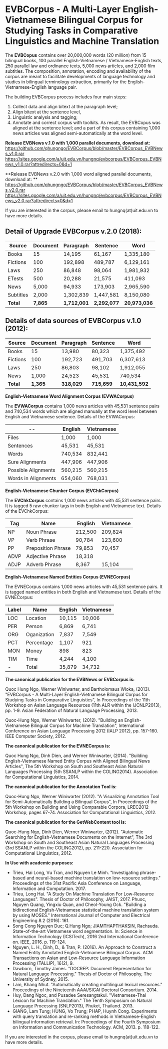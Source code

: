 

# EVBCorpus - A Multi-Layer English-Vietnamese Bilingual Corpus for Studying Tasks in Comparative Linguistics and Machine Translation
The **EVBCopus** contains over 20,000,000 words (20 million) from 15 bilingual books, 100 parallel English-Vietnamese / Vietnamese-English texts, 250 parallel law and ordinance texts, 5,000 news articles, and 2,000 film subtitles. The composition, annotation, encoding and availability of the corpus are meant to facilitate developments of language technology and studies in bilingual terminology extraction, primarily for the English-Vietnamese-English language pair.

The building EVBCorpus process includes four main steps: 

 1. Collect data and align bitext at the paragraph level; 
 2. Align bitext at the sentence level, 
 3. Linguistic analysis and tagging; 
 4. Annotate and correct corpus with toolkits. 
As result, the EVBCopus was aligned at the sentence level; and a part of this corpus containing 1,000 news articles was aligned semi-automatically at the word level.

**Release EVBNews v.1.0 with 1,000 parallel documents, download at:**
https://github.com/qhungngo/EVBCorpus/blob/master/EVBCorpus_EVBNews_v1.0.rar
https://sites.google.com/a/uit.edu.vn/hungnq/evbcorpus/EVBCorpus_EVBNews_v1.0.rar?attredirects=0&d=1

**Release EVBNews v.2.0 with 1,000 word aligned parallel documents, download at: **
https://github.com/qhungngo/EVBCorpus/blob/master/EVBCorpus_EVBNews_v2.0.rar
https://sites.google.com/a/uit.edu.vn/hungnq/evbcorpus/EVBCorpus_EVBNews_v2.0.rar?attredirects=0&d=1

If you are interested in the corpus, please email to hungnq(at)uit.edu.vn to have more details.

## Detail of Upgrade EVBCorpus v.2.0 (2018): 
|Source	| Document	| Paragraph	| Sentence |	Word|
|---|---|---|---|---|
| Books	| 15	|14,195	|61,167	|1,335,180|
| Fictions |	100	|192,898	|489,787	|6,129,161|
| Laws |250	|86,848	|98,064	|1,981,932|
| ETests	|500	|20,288	|21,575	|411,093|
| News	|5,000	|94,933	|173,903	|2,965,590|
| Subtitles	|2,000	|1,302,839	|1,447,581	|8,150,080|
|**Total**	| **7,865**	|**1,712,001**	|**2,292,077**	|**20,973,036**|

## Details of data sources of EVBCorpus v.1.0 (2012): 
|Source	| Document	| Paragraph	| Sentence |	Word|
|---|---|---|---|---|
| Books	| 15	| 13,980	| 80,323	| 1,375,492| 
| Fictions	| 100	| 192,723	| 491,703	| 6,307,613| 
| Laws	| 250	| 86,803	| 98,102	| 1,912,055| 
| News	| 1,000	| 24,523	| 45,531	| 740,534| 
| **Total**	| **1,365**	| **318,029**	| **715,659**	| **10,431,592**| 

**English-Vietnamese Word Alignment Corpus (EVWACorpus)**

The **EVWACorpus** contains 1,000 news articles with 45,531 sentence pairs and 740,534 words which are aligned manually at the word level between English and Vietnamese sentence. 
Details of the EVWACorpus: 


|--|English|Vietnamese|
| -- | -- | -- |
|Files	|1,000	|1,000|
|Sentences	|45,531	|45,531|
|Words	|740,534	|832,441|
|Sure Alignments	|447,906	|447,906|
|Possible Alignments	|560,215	|560,215|
|Words in Alignments	|654,060	|768,031|

**English-Vietnamese Chunker Corpus (EVChkCorpus)**

The **EVChkCorpus** contains 1,000 news articles with 45,531 sentence pairs. It is tagged 5 raw chunker tags in both English and Vietnamese text. Details of the EVChkCorpus:

|Tag|Name|English	|Vietnamese|
|---|----|--------|----------|
|NP	|Noun Phrase	| 212,500	|209,824|
|VP	|Verb Phrase	| 90,784	|123,600|
|PP	|Preposition Phrase	| 79,853	|70,457|
|ADVP	|Adjective Phrase	| 18,318|	|
|ADJP	|Adverb Phrase	|8,367	|15,104|

**English-Vietnamese Named Entities Corpus (EVNECorpus)**

The EVNECorpus contains 1,000 news articles with 45,531 sentence pairs. It is tagged named entities in both English and Vietnamese text. Details of the EVNECorpus:

|Label|Name|English	|Vietnamese|
|-----|----|--------|----------|
|LOC	|Location	|10,115	|10,006|
|PER	|Person	|6,869	| 6,741|
|ORG	|Oganization |7,837 |7,549|
|PCT	|Percentage	|1,107	|921|
|MON	|Money	|898|823|
|TIM	|Time	|4,244	|4,100|
|-|Total	|	35,879	|34,732|

**The canonical publication for the EVBNews or EVBCorpus is:**

Quoc Hung Ngo, Werner Winiwarter, and Bartholomaus Wloka, (2013). "EVBCorpus - A Multi-Layer English-Vietnamese Bilingual Corpus for Studying Tasks in Comparative Linguistics", In Proceedings of the 11th Workshop on Asian Language Resources (11th ALR within the IJCNLP2013), pp. 1-9. Asian Federation of Natural Language Processing, 2013.

Quoc-Hung Ngo, Werner Winiwarter, (2012). "Building an English-Vietnamese Bilingual Corpus for Machine Translation", International Conference on Asian Language Processing 2012 (IALP 2012), pp. 157-160. IEEE Computer Society, 2012.

**The canonical publication for the EVNECorpus is:**

Quoc Hung Ngo, Dinh Dien, and Werner Winiwarter, (2014). "Building English-Vietnamese Named Entity Corpus with Aligned Bilingual News Articles", The 5th Workshop on South and Southeast Asian Natural Languages Processing (5th SSANLP within the COLING2014). Association for Computational Linguistics, 2014.

**The canonical publication for the Annotation Tool is:**

Quoc-Hung Ngo, Werner Winiwarter (2012). "A Visualizing Annotation Tool for Semi-Automatically Building a Bilingual Corpus", In Proceedings of the 5th Workshop on Building and Using Comparable Corpora, LREC2012 Workshop, pages 67-74. Association for Computational Linguistics, 2012.

**The canonical publication for the GetWebContent tool is:**

Quoc-Hung Ngo, Dinh Dien, Werner Winiwarter, (2012). "Automatic Searching for English-Vietnamese Documents on the Internet", The 3rd Workshop on South and Southeast Asian Natural Languages Processing (3rd SSANLP within the COLING2012), pp. 211-220. Association for Computational Linguistics, 2012.

**In Use with academic purposes:**

- Trieu, Hai Long, Vu Tran, and Nguyen Le Minh. "Investigating phrase-based and neural-based machine translation on low-resource settings." Proceedings of the 31st Pacific Asia Conference on Language, Information and Computation. 2017.
- Trieu, Long Hai. "A Study On Machine Translation For Low-Resource Languages". Thesis of Doctor of Philosophy, JAIST, 2017.
Phuoc, Nguyen Quang, Yingxiu Quan, and Cheol-Young Ock. "Building a bidirectional English-Vietnamese statistical machine translation system by using MOSES." International Journal of Computer and Electrical Engineering 8.2 (2016): 161.
- Song Cong Nguyen Duc; Q.Hung Ngo; JIAMTHAPTHAKSIN, Rachsuda. State-of-the-art Vietnamese word segmentation. In: Science in Information Technology (ICSITech), 2016 2nd International Conference on. IEEE, 2016. p. 119-124.
- Nguyen, L. H., Dinh, D., & Tran, P. (2016). An Approach to Construct a Named Entity Annotated English-Vietnamese Bilingual Corpus. ACM Transactions on Asian and Low-Resource Language Information Processing (TALLIP), 16(2), 9.
- Dawborn, Timothy James. "DOCREP: Document Representation for Natural Language Processing." Thesis of Doctor of Philosophy, The University of Sydney, 2015.
- Lam, Khang Nhut. "Automatically creating multilingual lexical resources." Proceedings of the Nineteenth AAAI/SIGAI Doctoral Consortium. 2014.
- Huy, Dang Ngoc, and Pusadee Seresangtakul. "Vietnamese-Thai Lexicon for Machine Translation." The Tenth Symposium on Natural Language Processing (SNLP2013), Phuket, Thailand. 2013.
- GIANG, Lam Tung; HUNG, Vo Trung; PHAP, Huynh Cong. Experiments with query translation and re-ranking methods in Vietnamese-English bilingual information retrieval. In: Proceedings of the Fourth Symposium on Information and Communication Technology. ACM, 2013. p. 118-122.

If you are interested in the corpus, please email to hungnq(at)uit.edu.vn to have more details.
